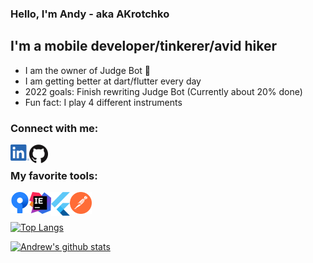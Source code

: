 ### Hello, I'm Andy - aka AKrotchko

## I'm a mobile developer/tinkerer/avid hiker
- I am the owner of Judge Bot 🤖
- I am getting better at dart/flutter every day
- 2022 goals: Finish rewriting Judge Bot (Currently about 20% done)
- Fun fact: I play 4 different instruments

### Connect with me:
[<img align="left" alt="Linkedin" width="30px" src="https://raw.githubusercontent.com/AKrotchko/AKrotchko/images/images/linkedin.png" />](https://www.linkedin.com/in/andrew-krotchko-65a031a8/)
[<img align="left" alt="Github" width="30px" src="https://raw.githubusercontent.com/AKrotchko/AKrotchko/images/images/GitHub-Mark-120px-plus.png" />](https://github.com/akrotchko)

<br />

### My favorite tools:
[<img align="left" alt="Sourcetree" width="30px" src="https://raw.githubusercontent.com/AKrotchko/AKrotchko/images/images/sourcetree.svg" />](https://www.sourcetreeapp.com/)
[<img align="left" alt="IntelliJ IDEA Ultimate" width="35px" src="https://raw.githubusercontent.com/AKrotchko/AKrotchko/images/images/idea.svg" />](https://www.jetbrains.com/idea/)
[<img align="left" alt="Flutter" width="30px" src="https://raw.githubusercontent.com/AKrotchko/AKrotchko/images/images/logo_flutter_1080px_clr.svg" />](https://flutter.dev/)
[<img align="left" alt="Postman" width="35px" src="https://raw.githubusercontent.com/AKrotchko/AKrotchko/images/images/getpostman-icon.svg" />](https://www.postman.com/)

<br />
<br />

[![Top Langs](https://github-readme-stats.vercel.app/api/top-langs/?username=akrotchko&theme=radical&layout=compact)](https://github.com/anuraghazra/github-readme-stats)


[![Andrew's github stats](https://github-readme-stats.vercel.app/api?username=akrotchko&show_icons=true&theme=radical)](https://github.com/anuraghazra/github-readme-stats)

